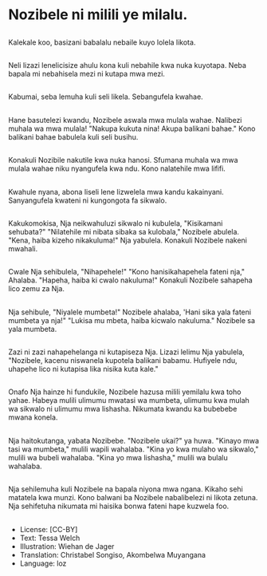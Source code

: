 # Nozibele ni milili ye milalu.

##
Kalekale koo, basizani babalalu nebaile kuyo lolela likota.

##
Neli lizazi lenelicisize ahulu kona kuli nebahile kwa nuka kuyotapa. Neba bapala mi nebahisela mezi ni kutapa mwa mezi.

##
Kabumai, seba lemuha kuli seli likela. Sebangufela kwahae.

##
Hane basutelezi kwandu, Nozibele aswala mwa mulala wahae. Nalibezi muhala wa mwa mulala! "Nakupa kukuta nina! Akupa balikani bahae." Kono balikani bahae babulela kuli seli busihu.

##
Konakuli Nozibile nakutile kwa nuka hanosi. Sfumana muhala wa mwa mulala wahae niku nyangufela kwa ndu. Kono nalatehile mwa lififi.

##
Kwahule nyana, abona liseli lene lizwelela mwa kandu kakainyani. Sanyangufela kwateni ni kungongota fa sikwalo.

##
Kakukomokisa, Nja neikwahuluzi sikwalo ni kubulela, "Kisikamani sehubata?" "Nilatehile mi nibata sibaka sa kulobala," Nozibele abulela. "Kena, haiba kizeho nikakuluma!" Nja yabulela. Konakuli Nozibele nakeni mwahali.

##
Cwale Nja sehibulela, "Nihapehele!" "Kono hanisikahapehela fateni nja," Ahalaba. "Hapeha, haiba ki cwalo nakuluma!" Konakuli Nozibele sahapeha lico zemu za Nja.

##
Nja sehibule, "Niyalele mumbeta!" Nozibele ahalaba, 'Hani sika yala fateni mumbeta ya nja!" "Lukisa mu mbeta, haiba kicwalo nakuluma." Nozibele sa yala mumbeta.

##
Zazi ni zazi nahapehelanga ni kutapiseza Nja. Lizazi lelimu Nja yabulela, "Nozibele, kacenu niswanela kupotela balikani babamu. Hufiyele ndu, uhapehe lico ni kutapisa lika nisika kuta kale."

##
Onafo Nja hainze hi fundukile, Nozibele hazusa milili yemilalu kwa toho yahae. Habeya mulili ulimumu mwatasi wa mumbeta, ulimumu kwa mulah wa sikwalo ni ulimumu mwa lishasha. Nikumata kwandu ka bubebebe mwana konela.

##
Nja haitokutanga, yabata Nozibebe. "Nozibele ukai?" ya huwa. "Kinayo mwa tasi wa mumbeta," mulili wapili wahalaba. "Kina yo kwa mulaho wa sikwalo," mulili wa bubeli wahalaba. "Kina yo mwa lishasha," mulili wa bulalu wahalaba.

##
Nja sehilemuha kuli Nozibele na bapala niyona mwa ngana. Kikaho sehi matatela kwa munzi. Kono balwani ba Nozibele nabalibelezi ni likota zetuna. Nja sehifetuha nikumata mi haisika bonwa fateni hape kuzwela foo.

##
* License: [CC-BY]
* Text: Tessa Welch
* Illustration: Wiehan de Jager
* Translation: Christabel Songiso, Akombelwa Muyangana
* Language: loz
